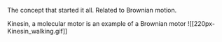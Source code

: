 The concept that started it all.
Related to Brownian motion.


Kinesin, a molecular motor is an example of a Brownian motor
![[220px-Kinesin_walking.gif]]